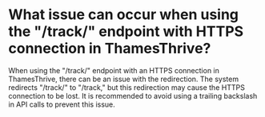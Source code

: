 # What issue can occur when using the "/track/" endpoint with HTTPS connection in ThamesThrive?

When using the "/track/" endpoint with an HTTPS connection in ThamesThrive, there can be an issue with the redirection. The
system redirects "/track/" to "/track," but this redirection may cause the HTTPS connection to be lost. It is
recommended to avoid using a trailing backslash in API calls to prevent this issue.
